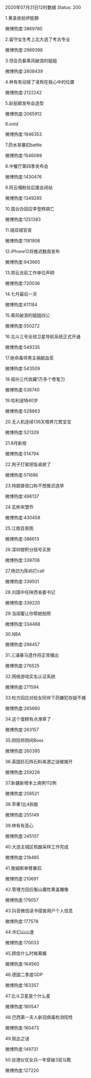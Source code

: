 2020年07月31日12时数据
Status: 200

1.黄圣依拍伊能静

微博热度:3869780

2.留守女生考上北大选了考古专业

微博热度:2969398

3.领会员看乘风破浪的姐姐

微博热度:2808439

4.林有有动摇了凌玲在我心中的位置

微博热度:2122242

5.赵丽颖发布会造型

微博热度:2065912

6.ootd

微博热度:1946353

7.药水哥暴扣battle

微博热度:1546089

8.中餐厅第四季发布会

微博热度:1430476

9.阿云嘎粉丝后援会闭站

微博热度:1349285

10.国台办回应李登辉病亡

微博热度:1251383

11.镜双城官宣

微博热度:1181908

12.iPhone12将推迟数周发布

微博热度:943665

13.郑云龙前工作单位声明

微博热度:720036

14.七月最后一天

微博热度:611184

15.乘风破浪的姐姐四公

微博热度:550272

16.北斗三号全球卫星导航系统正式开通

微博热度:549335

17.绝命毒师男主捐献血浆

微博热度:543509

18.祖孙三代收藏1万多个卷笔刀

微博热度:536740

19.哈利波特40岁

微博热度:528863

20.无人机连续136天喂养兀鹫宝宝

微博热度:521329

21.8月新规

微博热度:514794

22.狗子打架把饭桌掀了

微博热度:511686

23.特朗普改口称不想推迟选举

微博热度:496137

24.玄彬宋慧乔

微博热度:430458

25.江南百景图

微博热度:386613

26.深圳按积分摇号买房

微博热度:339708

27.杨玏为陈屿打call

微博热度:339501

28.刘国中任陕西省委书记

微博热度:339220

29.当闺蜜让你帮她拍照

微博热度:334468

30.NBA

微博热度:296457

31.三浦春马遗作将正常播出

微博热度:276525

32.网络游戏实名认证系统

微博热度:271594

33.检方回应对给女同伴下药嫌犯存疑不捕

微博热度:265660

34.这个蛋糕有点潦草了

微博热度:263157

35.阴阳师阴间Boss

微博热度:260395

36.英国巨石阵石料来源之谜被揭开

微博热度:259226

37.新疆新增本土病例112例

微博热度:258521

38.苹果1比4拆股

微博热度:255149

39.林有有恶心

微博热度:245107

40.大连主城区核酸采样工作完成

微博热度:218485

41.詹姆斯单臂暴扣

微博热度:210691

42.管理方回应衡山魔性黄盖雕像

微博热度:179057

43.抖音微信读书侵害用户个人信息

微博热度:177578

44.许幻山山渣

微博热度:170033

45.顾佳什么时候离婚

微博热度:164560

46.德国二季度GDP

微博热度:163357

47.北斗卫星是个什么星

微博热度:160547

48.巴西第一夫人新冠病毒检测阳性

微博热度:160473

49.抵达之谜

微博热度:149731

50.驻港仪仗女兵一年穿破3双马靴

微博热度:127220

